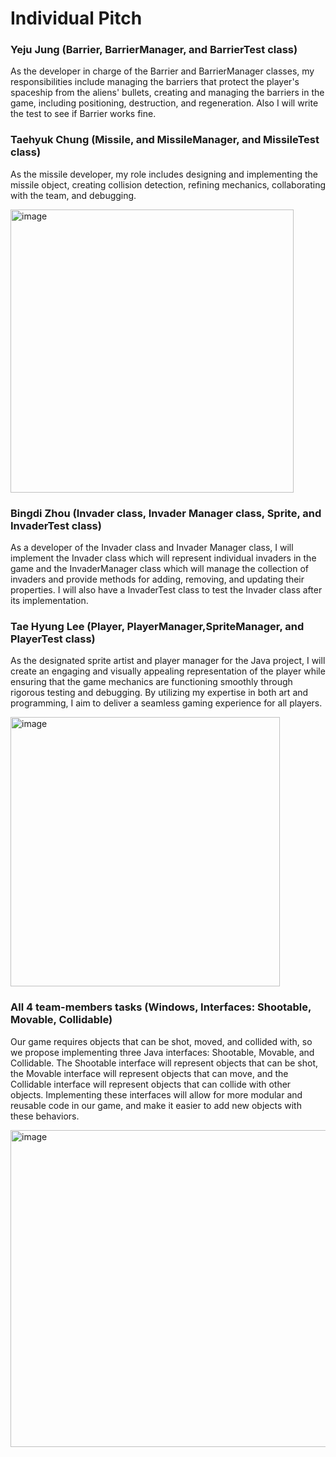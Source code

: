 # Individual Pitch


### Yeju Jung (Barrier, BarrierManager, and BarrierTest class)
As the developer in charge of the Barrier and BarrierManager classes, my responsibilities include managing the barriers that protect the player's spaceship from the aliens' bullets, creating and managing the barriers in the game, including positioning, destruction, and regeneration. Also I will write the test to see if Barrier works fine.

### Taehyuk Chung (Missile, and  MissileManager, and MissileTest class)
As the missile developer, my role includes designing and implementing the missile object, creating collision detection, refining mechanics, collaborating with the team, and debugging.

<img width="453" alt="image" src="https://user-images.githubusercontent.com/108831857/223274787-e319b1d8-8a09-4395-be79-46e112e3a27a.png">


### Bingdi Zhou (Invader class, Invader Manager class, Sprite, and InvaderTest class)
As a developer of the Invader class and Invader Manager class, I will implement the Invader class which will represent individual invaders in the game and the InvaderManager class which will manage the collection of invaders and provide methods for adding, removing, and updating their properties. I will also have a InvaderTest class to test  the Invader class after its implementation.

### Tae Hyung Lee (Player, PlayerManager,SpriteManager, and PlayerTest class)
As the designated sprite artist and player manager for the Java project, I will create an engaging and visually appealing representation of the player while ensuring that the game mechanics are functioning smoothly through rigorous testing and debugging. By utilizing my expertise in both art and programming, I aim to deliver a seamless gaming experience for all players.

<img width="431" alt="image" src="https://user-images.githubusercontent.com/108831857/223274951-9ba0da46-091c-42d7-802c-7ef3c68580c7.png">


### All 4 team-members tasks (Windows, Interfaces: Shootable, Movable, Collidable)
Our game requires objects that can be shot, moved, and collided with, so we propose implementing three Java interfaces: Shootable, Movable, and Collidable.
The Shootable interface will represent objects that can be shot, the Movable interface will represent objects that can move, and the Collidable interface will represent objects that can collide with other objects.
Implementing these interfaces will allow for more modular and reusable code in our game, and make it easier to add new objects with these behaviors.

<img width="507" alt="image" src="https://user-images.githubusercontent.com/108831857/223274892-d6c022c7-95cf-4653-8091-e24f3c605b32.png">



